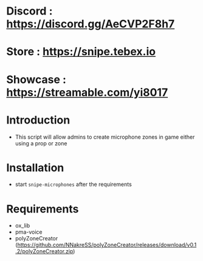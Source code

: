 # Discord : https://discord.gg/AeCVP2F8h7
# Store : https://snipe.tebex.io
# Showcase : https://streamable.com/yi8017

# Introduction

- This script will allow admins to create microphone zones in game either using a prop or zone

# Installation

- start `snipe-microphones` after the requirements

# Requirements

- ox_lib
- pma-voice
- polyZoneCreator (https://github.com/NNakreSS/polyZoneCreator/releases/download/v0.1.2/polyZoneCreator.zip)
